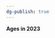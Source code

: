 ```yaml
---
dg-publish: true
---
```

<script src="https://cdn.jsdelivr.net/npm/chart.js"></script>

<script>
  window.renderChart = function(chartData, container) {
    const canvas = document.createElement('canvas');
    container.appendChild(canvas);
    const ctx = canvas.getContext('2d');
    new Chart(ctx, chartData);
  };
</script>

**Ages in 2023**
